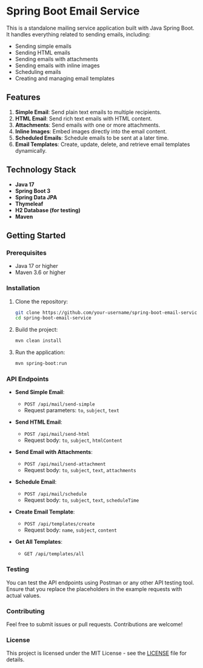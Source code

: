 # Spring Boot Email Service

This is a standalone mailing service application built with Java Spring Boot. It handles everything related to sending emails, including:

- Sending simple emails
- Sending HTML emails
- Sending emails with attachments
- Sending emails with inline images
- Scheduling emails
- Creating and managing email templates

## Features

1. **Simple Email**: Send plain text emails to multiple recipients.
2. **HTML Email**: Send rich text emails with HTML content.
3. **Attachments**: Send emails with one or more attachments.
4. **Inline Images**: Embed images directly into the email content.
5. **Scheduled Emails**: Schedule emails to be sent at a later time.
6. **Email Templates**: Create, update, delete, and retrieve email templates dynamically.

## Technology Stack

- **Java 17**
- **Spring Boot 3**
- **Spring Data JPA**
- **Thymeleaf**
- **H2 Database (for testing)**
- **Maven** 

## Getting Started

### Prerequisites

- Java 17 or higher
- Maven 3.6 or higher

### Installation

1. Clone the repository:
    ```bash
    git clone https://github.com/your-username/spring-boot-email-service.git
    cd spring-boot-email-service
    ```

2. Build the project:
    ```bash
    mvn clean install
    ```

3. Run the application:
    ```bash
    mvn spring-boot:run
    ```

### API Endpoints

- **Send Simple Email**: 
  - `POST /api/mail/send-simple`
  - Request parameters: `to`, `subject`, `text`

- **Send HTML Email**: 
  - `POST /api/mail/send-html`
  - Request body: `to`, `subject`, `htmlContent`

- **Send Email with Attachments**: 
  - `POST /api/mail/send-attachment`
  - Request body: `to`, `subject`, `text`, `attachments`

- **Schedule Email**:
  - `POST /api/mail/schedule`
  - Request body: `to`, `subject`, `text`, `scheduleTime`

- **Create Email Template**: 
  - `POST /api/templates/create`
  - Request body: `name`, `subject`, `content`

- **Get All Templates**:
  - `GET /api/templates/all`

### Testing

You can test the API endpoints using Postman or any other API testing tool. Ensure that you replace the placeholders in the example requests with actual values.

### Contributing

Feel free to submit issues or pull requests. Contributions are welcome!

### License

This project is licensed under the MIT License - see the [LICENSE](LICENSE) file for details.

